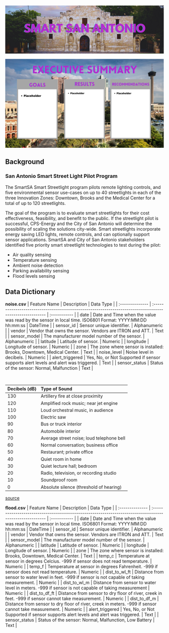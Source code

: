 ![header](./visuals/header.png)

![exec-summary](./visuals/executive_summary.png)

## Background

### San Antonio Smart Street Light Pilot Program

The SmartSA Smart Streetlight program pilots remote lighting controls, and five environmental sensor use-cases on up to 40 streetlights in each of the three Innovation Zones: Downtown, Brooks and the Medical Center for a total of up to 120 streetlights.

The goal of the program is to evaluate smart streetlights for their cost effectiveness, feasibility, and benefit to the public. If the streetlight pilot is successful, CPS-Energy and the City of San Antonio will determine the possibility of scaling the solutions city-wide. Smart streetlights incorporate energy saving LED lights, remote controls, and can optionally support sensor applications. SmartSA and City of San Antonio stakeholders identified five priority smart streetlight technologies to test during the pilot:
- Air quality sensing
- Temperature sensing
- Ambient noise detection
- Parking availability sensing
- Flood levels sensing


## Data Dictionary
**noise.csv**
| Feature Name    | Description                                                                                              | Data Type    |
| :-------------- | :------------------------------------------------------------------------------------------------------- | :----------- |
| date            | Date and Time when the value was read by the sensor in local time. ISO6801 Format: YYYY:MM:DD hh:mm:ss   | DateTime     |
| sensor_id       | Sensor unique identifier.                                                                                | Alphanumeric |
| vendor          | Vendor that owns the sensor. Vendors are ITRON and ATT.                                                  | Text         |
| sensor_model    | The manufacturer model number of the sensor.                                                             | Alphanumeric |
| latitude        | Latitude of sensor.                                                                                      | Numeric      |
| longitude       | Longitude of sensor.                                                                                     | Numeric      |
| zone            | The zone where sensor is installed: Brooks, Downtown, Medical Center.                                    | Text         |
| noise_level     | Noise level in decibels.                                                                                 | Numeric      |
| alert_triggered | Yes, No, or Not Supported if sensor supports alert levels and alert was triggered.                       | Text         |
| sensor_status   | Status of the sensor: Normal, Malfunction                                                                | Text         |

<br>

| Decibels (dB) | Type of Sound                                         |
| :------- | :---------------------------------------------------- |
| 130      | Artillery fire at close proximity                     |
| 120      | Amplified rock music; near jet engine                 |
| 110      | Loud orchestral music, in audience                    |
| 100      | Electric saw                                          |
| 90       | Bus or truck interior                                 |
| 80       | Automobile interior                                   |
| 70       | Average street noise; loud telephone bell             |
| 60       | Normal conversation; business office                  |
| 50       | Restaurant; private office                            |
| 40       | Quiet room in home                                    |
| 30       | Quiet lecture hall; bedroom                           |
| 20       | Radio, television, or recording studio                |
| 10       | Soundproof room                                       |
| 0        | Absolute silence (threshold of hearing)               |

[source](https://www.britannica.com/science/sound-physics/The-decibel-scale)

**flood.csv**
| Feature Name    | Description                                                                                              | Data Type    |
| :-------------- | :------------------------------------------------------------------------------------------------------- | :----------- |
| date            | Date and Time when the value was read by the sensor in local time. ISO6801 Format: YYYY:MM:DD hh:mm:ss   | DateTime     |
| sensor_id       | Sensor unique identifier.                                                                                | Alphanumeric |
| vendor          | Vendor that owns the sensor. Vendors are ITRON and ATT.                                                  | Text         |
| sensor_model    | The manufacturer model number of the sensor.                                                             | Alphanumeric |
| latitude        | Latitude of sensor.                                                                                      | Numeric      |
| longitude       | Longitude of sensor.                                                                                     | Numeric      |
| zone            | The zone where sensor is installed: Brooks, Downtown, Medical Center.                                    | Text         |
| temp_c          | Temperature at sensor in degrees Celcius. -999 if sensor does not read temperature.                      | Numeric      |
| temp_f          | Temperature at sensor in degrees Fahrenheit. -999 if sensor does not read temperature.                   | Numeric      |
| dist_to_wl_ft   | Distance from sensor to water level in feet. -999 if sensor is not capable of taking measurement.        | Numeric      |
| dist_to_wl_m    | Distance from sensor to water level in meters. -999 if sensor is not capable of taking measurement       | Numeric      |
| dist_to_df_ft   | Distance from sensor to dry floor of river, creek in feet. -999 if sensor cannot take measurement.       | Numeric      |
| dist_to_df_m    | Distance from sensor to dry floor of river, creek in meters. -999 if sensor cannot take measurement.     | Numeric      |
| alert_triggered | Yes, No, or Not Supported if sensor supports alert levels and alert was triggered.                       | Text         |
| sensor_status   | Status of the sensor: Normal, Malfunction, Low Battery                                                   | Text         |